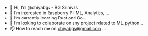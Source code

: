 - 👋 Hi, I’m @chiyabgs - BG Srinivas
- 👀 I’m interested in Raspberry PI, ML, Analytics, ...
- 🌱 I’m currently learning Rust and Go...
- 💞️ I’m looking to collaborate on any project related to ML, python...
- 📫 How to reach me on chiyabgs@gmail.com ...

<!---
chiyabgs/chiyabgs is a ✨ special ✨ repository because its `README.md` (this file) appears on your GitHub profile.
You can click the Preview link to take a look at your changes.
--->
